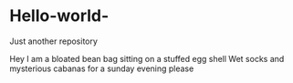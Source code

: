 # Hello-world-
Just another repository 

Hey I am a bloated bean bag sitting on a stuffed egg shell 
Wet socks and mysterious cabanas for a sunday evening please 
